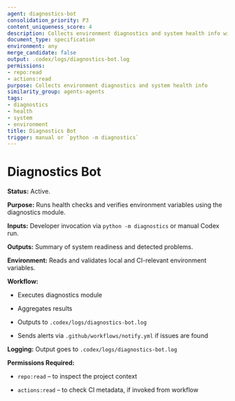 ```yaml
---
agent: diagnostics-bot
consolidation_priority: P3
content_uniqueness_score: 4
description: Collects environment diagnostics and system health info with health checks and environment variable verification
document_type: specification
environment: any
merge_candidate: false
output: .codex/logs/diagnostics-bot.log
permissions:
- repo:read
- actions:read
purpose: Collects environment diagnostics and system health info
similarity_group: agents-agents
tags:
- diagnostics
- health
- system
- environment
title: Diagnostics Bot
trigger: manual or `python -m diagnostics`
---
```


# Diagnostics Bot

**Status:** Active.

**Purpose:** Runs health checks and verifies environment variables using the diagnostics module.

**Inputs:** Developer invocation via `python -m diagnostics` or manual Codex run.

**Outputs:** Summary of system readiness and detected problems.

**Environment:** Reads and validates local and CI-relevant environment variables.

**Workflow:**

- Executes diagnostics module

- Aggregates results

- Outputs to `.codex/logs/diagnostics-bot.log`

- Sends alerts via `.github/workflows/notify.yml` if issues are found

**Logging:** Output goes to `.codex/logs/diagnostics-bot.log`

**Permissions Required:**

- `repo:read` – to inspect the project context

- `actions:read` – to check CI metadata, if invoked from workflow
